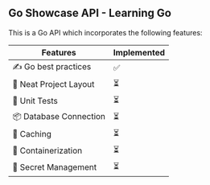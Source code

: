 ## Go Showcase API - Learning Go

This is a Go API which incorporates the following features:

| Features  | Implemented |
| ------------- | ------------- |
| ✍️ Go best practices   | ✅  |
| 🧱 Neat Project Layout  | ⏳  |
| 🧪 Unit Tests  | ⏳  |
| 📦 Database Connection  | ⏳  |
| 💾 Caching  | ⏳  |
| 🥡 Containerization  | ⏳  |
| 🚫 Secret Management  | ⏳  |